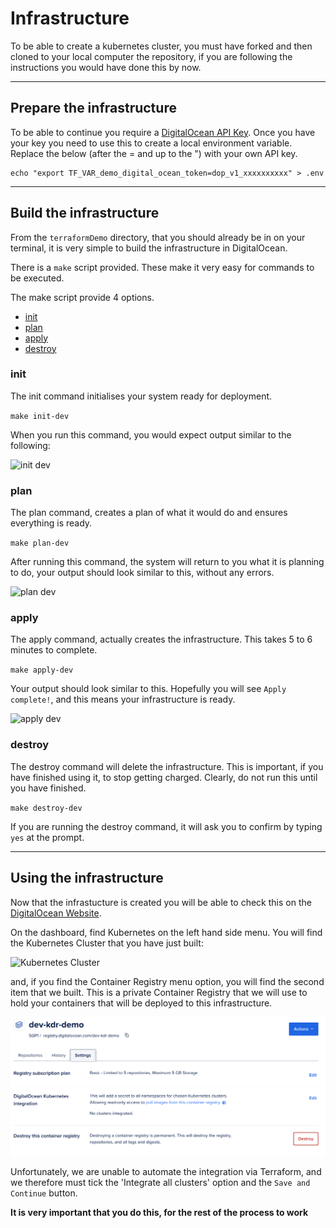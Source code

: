 # Infrastructure

To be able to create a kubernetes cluster, you must have forked and then cloned to your local computer the repository,
if you are following the instructions you would have done this by now.

----

## Prepare the infrastructure

To be able to continue you require a [DigitalOcean API Key](./apikey.md). Once you have your key you need to use this to
create a local environment variable. Replace the below (after the = and up to the ") with your own API key.

    echo "export TF_VAR_demo_digital_ocean_token=dop_v1_xxxxxxxxxx" > .env

----

## Build the infrastructure

From the `terraformDemo` directory, that you should already be in on your terminal, it is very simple to build the
infrastructure in DigitalOcean.

There is a `make` script provided. These make it very easy for commands to be executed.

The make script provide 4 options.

- [init](#init)
- [plan](#plan)
- [apply](#apply)
- [destroy](#destroy)

### init

The init command initialises your system ready for deployment.

`make init-dev`

When you run this command, you would expect output similar to the following:

![init dev](../../images/digitalocean/DO_init-dev.png)

### plan

The plan command, creates a plan of what it would do and ensures everything is ready.

`make plan-dev`

After running this command, the system will return to you what it is planning to do, your output should look similar to
this, without any errors.

![plan dev](../../images/digitalocean/DO_plan-dev.png)

### apply

The apply command, actually creates the infrastructure. This takes 5 to 6 minutes to complete.

`make apply-dev`

Your output should look similar to this. Hopefully you will see `Apply complete!`, and this means your infrastructure is
ready.

![apply dev](../../images/digitalocean/DO_apply-dev.png)

### destroy

The destroy command will delete the infrastructure. This is important, if you have finished using it, to stop getting
charged. Clearly, do not run this until you have finished.

`make destroy-dev`

If you are running the destroy command, it will ask you to confirm by typing `yes` at the prompt.

----

## Using the infrastructure

Now that the infrastucture is created you will be able to check this on
the [DigitalOcean Website](https://www.digitalocean.com).

On the dashboard, find Kubernetes on the left hand side menu. You will find the Kubernetes Cluster that you have just
built:

![Kubernetes Cluster](../../images/digitalocean/DO_kube_cluster.png)

and, if you find the Container Registry menu option, you will find the second item that we built. This is a private
Container Registry that we will use to hold your containers that will be deployed to this infrastructure.

![Container Registry](../../images/digitalocean/DO_container_registry.png)

Unfortunately, we are unable to automate the integration via Terraform, and we therefore must tick the 'Integrate all
clusters' option and the `Save and Continue` button.

**It is very important that you do this, for the rest of the process to work**